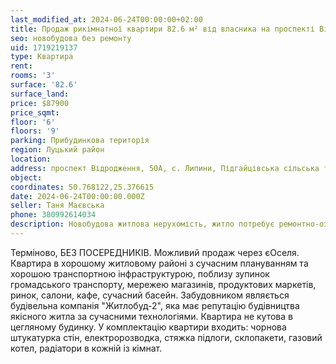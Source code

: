 ```yaml
---
last_modified_at: 2024-06-24T00:00:00+02:00
title: Продаж рикімнатної квартири 82.6 м² від власника на проспекті Відродження в с. Липини
seo: новобудова без ремонту
uid: 1719219137
type: Квартира
rent:
rooms: '3'
surface: '82.6'
surface_land:
price: $87900
price_sqmt:
floor: '6'
floors: '9'
parking: Прибудинкова територія
region: Луцький район
location:
address: проспект Відродження, 50А, с. Липини, Підгайцівська сільська територіальна громада
object:
coordinates: 50.768122,25.376615
date: 2024-06-24T00:00:00.000Z
seller: Таня Маєвська
phone: 380992614034
description: Новобудова житлова нерухомість, житло потребує ремонтно-оздоблювальних робіт
---
```


Терміново, БЕЗ ПОСЕРЕДНИКІВ. Можливий продаж через єОселя. Квартира в хорошому житловому районі з сучасним плануванням та хорошою транспортною інфраструктурою, поблизу зупинок громадського транспорту, мережею магазинів, продуктових маркетів, ринок, салони, кафе, сучасний басейн. Забудовником являється будівельна компанія "Житлобуд-2", яка має репутацію будівництва якісного житла за сучасними технологіями. Квартира не кутова в цегляному будинку. У комплектацію квартири входить: чорнова штукатурка стін, електророзводка, стяжка підлоги, склопакети, газовий котел, радіатори в кожній із кімнат.
